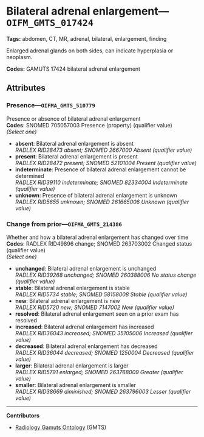 # Bilateral adrenal enlargement—`OIFM_GMTS_017424`

**Tags:** abdomen, CT, MR, adrenal, bilateral, enlargement, finding

Enlarged adrenal glands on both sides, can indicate hyperplasia or neoplasm.

**Codes:** GAMUTS 17424 bilateral adrenal enlargement

## Attributes

### Presence—`OIFMA_GMTS_510779`

Presence or absence of bilateral adrenal enlargement  
**Codes**: SNOMED 705057003 Presence (property) (qualifier value)  
*(Select one)*

- **absent**: Bilateral adrenal enlargement is absent  
_RADLEX RID28473 absent; SNOMED 2667000 Absent (qualifier value)_
- **present**: Bilateral adrenal enlargement is present  
_RADLEX RID28472 present; SNOMED 52101004 Present (qualifier value)_
- **indeterminate**: Presence of bilateral adrenal enlargement cannot be determined  
_RADLEX RID39110 indeterminate; SNOMED 82334004 Indeterminate (qualifier value)_
- **unknown**: Presence of bilateral adrenal enlargement is unknown  
_RADLEX RID5655 unknown; SNOMED 261665006 Unknown (qualifier value)_

### Change from prior—`OIFMA_GMTS_214386`

Whether and how a bilateral adrenal enlargement has changed over time  
**Codes**: RADLEX RID49896 change; SNOMED 263703002 Changed status (qualifier value)  
*(Select one)*

- **unchanged**: Bilateral adrenal enlargement is unchanged  
_RADLEX RID39268 unchanged; SNOMED 260388006 No status change (qualifier value)_
- **stable**: Bilateral adrenal enlargement is stable  
_RADLEX RID5734 stable; SNOMED 58158008 Stable (qualifier value)_
- **new**: Bilateral adrenal enlargement is new  
_RADLEX RID5720 new; SNOMED 7147002 New (qualifier value)_
- **resolved**: Bilateral adrenal enlargement seen on a prior exam has resolved  
- **increased**: Bilateral adrenal enlargement has increased  
_RADLEX RID36043 increased; SNOMED 35105006 Increased (qualifier value)_
- **decreased**: Bilateral adrenal enlargement has decreased  
_RADLEX RID36044 decreased; SNOMED 1250004 Decreased (qualifier value)_
- **larger**: Bilateral adrenal enlargement is larger  
_RADLEX RID5791 enlarged; SNOMED 263768009 Greater (qualifier value)_
- **smaller**: Bilateral adrenal enlargement is smaller  
_RADLEX RID38669 diminished; SNOMED 263796003 Lesser (qualifier value)_

---

**Contributors**

- [Radiology Gamuts Ontology](https://gamuts.net/) (GMTS)